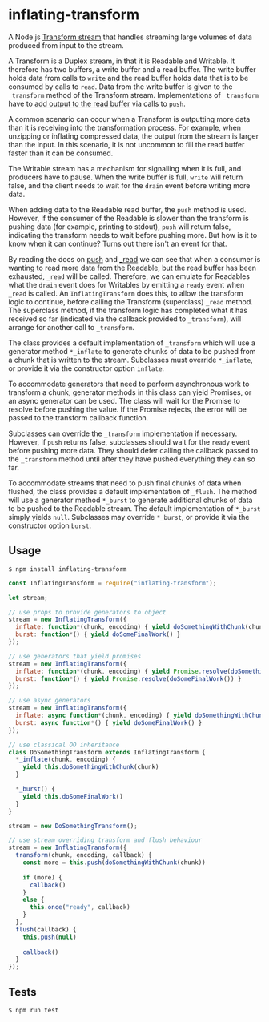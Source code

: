 # inflating-transform

A Node.js [Transform stream][4] that handles streaming large volumes of data produced from input
to the stream.

A Transform is a Duplex stream, in that it is Readable and Writable. It therefore has two
buffers, a write buffer and a read buffer. The write buffer holds data from calls to `write`
and the read buffer holds data that is to be consumed by calls to `read`. Data from the
write buffer is given to the `_transform` method of the Transform stream. Implementations of
`_transform` have to [add output to the read buffer][3] via calls to `push`.

A common scenario can occur when a Transform is outputting more data than it is receiving
into the transformation process. For example, when unzipping or inflating compressed data,
the output from the stream is larger than the input. In this scenario, it is not uncommon
to fill the read buffer faster than it can be consumed.

The Writable stream has a mechanism for signalling when it is full, and producers have to
pause. When the write buffer is full, `write` will return false, and the client
needs to wait for the `drain` event before writing more data.

When adding data to the Readable read buffer, the `push` method is used. However, if the
consumer of the Readable is slower than the transform is pushing data (for example, printing
to stdout), `push` will return false, indicating the transform needs to wait before pushing
more. But how is it to know when it can continue? Turns out there isn't an event for that.

By reading the docs on [push][1] and [_read][2] we can see that when a consumer is wanting
to read more data from the Readable, but the read buffer has been exhausted, `_read` will
be called. Therefore, we can emulate for Readables what the `drain` event does for Writables
by emitting a `ready` event when `_read` is called. An `InflatingTransform` does this, to
allow the transform logic to continue, before calling the Transform (superclass) `_read`
method. The superclass method, if the transform logic has completed what it has received so
far (indicated via the callback provided to `_transform`), will arrange for another call to
`_transform`.

The class provides a default implementation of `_transform` which will use a generator method
`*_inflate` to generate chunks of data to be pushed from a chunk that is written to the stream.
Subclasses must override `*_inflate`, or provide it via the constructor option `inflate`.

To accommodate generators that need to perform asynchronous work to transform a chunk,
generator methods in this class can yield Promises, or an async generator can be used.
The class will wait for the Promise to resolve before pushing the value. If the Promise
rejects, the error will be passed to the transform callback function.

Subclasses can override the `_transform` implementation if necessary. However, if `push`
returns false, subclasses should wait for the `ready` event before pushing more data. They
should defer calling the callback passed to the `_transform` method until after they have
pushed everything they can so far.

To accommodate streams that need to push final chunks of data when flushed, the class
provides a default implementation of `_flush`. The method will use a generator method
`*_burst` to generate additional chunks of data to be pushed to the Readable stream.
The default implementation of `*_burst` simply yields `null`. Subclasses may override
`*_burst`, or provide it via the constructor option `burst`.

[1]: https://nodejs.org/docs/latest-v18.x/api/stream.html#readablepushchunk-encoding
[2]: https://nodejs.org/docs/latest-v18.x/api/stream.html#readable_readsize
[3]: https://nodejs.org/docs/latest-v18.x/api/stream.html#transform_transformchunk-encoding-callback
[4]: https://nodejs.org/docs/latest-v18.x/api/stream.html#class-streamtransform

## Usage

```shell
$ npm install inflating-transform
```

```javascript
const InflatingTransform = require("inflating-transform");

let stream;

// use props to provide generators to object
stream = new InflatingTransform({
  inflate: function*(chunk, encoding) { yield doSomethingWithChunk(chunk) },
  burst: function*() { yield doSomeFinalWork() }
});

// use generators that yield promises
stream = new InflatingTransform({
  inflate: function*(chunk, encoding) { yield Promise.resolve(doSomethingWithChunk(chunk)) },
  burst: function*() { yield Promise.resolve(doSomeFinalWork()) }
});

// use async generators
stream = new InflatingTransform({
  inflate: async function*(chunk, encoding) { yield doSomethingWithChunk(chunk) }, 
  burst: async function*() { yield doSomeFinalWork() }
});

// use classical OO inheritance
class DoSomethingTransform extends InflatingTransform {
  *_inflate(chunk, encoding) {
    yield this.doSomethingWithChunk(chunk)
  }

  *_burst() {
    yield this.doSomeFinalWork()
  }
}

stream = new DoSomethingTransform();

// use stream overriding transform and flush behaviour
stream = new InflatingTransform({ 
  transform(chunk, encoding, callback) {
    const more = this.push(doSomethingWithChunk(chunk))
    
    if (more) {
      callback()
    } 
    else {
      this.once("ready", callback)
    }
  },
  flush(callback) {
    this.push(null)
     
    callback()
  }
});
```

## Tests

```shell
$ npm run test
```
